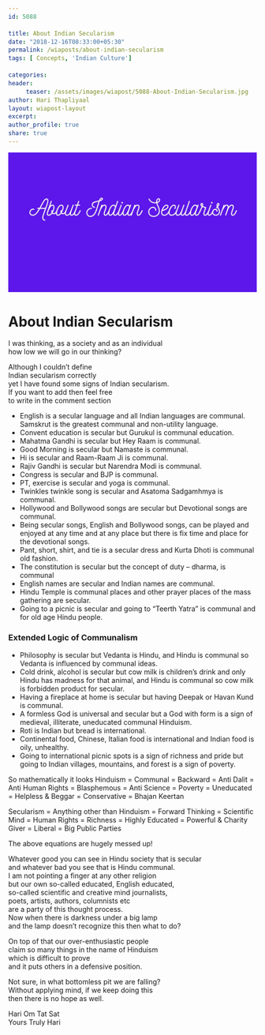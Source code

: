 ```yaml
--- 
id: 5088

title: About Indian Secularism
date: "2018-12-16T08:33:00+05:30"
permalink: /wiaposts/about-indian-secularism
tags: [ Concepts, 'Indian Culture']    

categories: 
header:
     teaser: /assets/images/wiapost/5088-About-Indian-Secularism.jpg
author: Hari Thapliyaal 
layout: wiapost-layout 
excerpt:  
author_profile: true 
share: true 
---
```


![About Indian Secularism](/assets/images/wiapost/5088-About-Indian-Secularism.jpg)     
   
# About Indian Secularism   
    
I was thinking, as a society and as an individual     
how low we will go in our thinking?    
    
Although I couldn’t define     
Indian secularism correctly     
yet I have found some signs of Indian secularism.     
If you want to add then feel free     
to write in the comment section    
    
- English is a secular language and all Indian languages are communal. Samskrut is the greatest communal and non-utility language.    
- Convent education is secular but Gurukul is communal education.    
- Mahatma Gandhi is secular but Hey Raam is communal.    
- Good Morning is secular but Namaste is communal.    
- Hi is secular and Raam-Raam Ji is communal.    
- Rajiv Gandhi is secular but Narendra Modi is communal.    
- Congress is secular and BJP is communal.    
- PT, exercise is secular and yoga is communal.    
- Twinkles twinkle song is secular and Asatoma Sadgamhmya is communal.    
- Hollywood and Bollywood songs are secular but Devotional songs are communal.    
- Being secular songs, English and Bollywood songs, can be played and enjoyed at any time and at any place but there is fix time and place for the devotional songs.    
- Pant, short, shirt, and tie is a secular dress and Kurta Dhoti is communal old fashion.    
- The constitution is secular but the concept of duty – dharma, is communal    
- English names are secular and Indian names are communal.    
- Hindu Temple is communal places and other prayer places of the mass gathering are secular.    
- Going to a picnic is secular and going to “Teerth Yatra” is communal and for old age Hindu people.    
    
### **Extended Logic of Communalism**     
    
- Philosophy is secular but Vedanta is Hindu, and Hindu is communal so Vedanta is influenced by communal ideas.    
- Cold drink, alcohol is secular but cow milk is children’s drink and only Hindu has madness for that animal, and Hindu is communal so cow milk is forbidden product for secular.    
- Having a fireplace at home is secular but having Deepak or Havan Kund is communal.    
- A formless God is universal and secular but a God with form is a sign of medieval, illiterate, uneducated communal Hinduism.    
- Roti is Indian but bread is international.    
- Continental food, Chinese, Italian food is international and Indian food is oily, unhealthy.    
- Going to international picnic spots is a sign of richness and pride but going to Indian villages, mountains, and forest is a sign of poverty.    
    
So mathematically it looks Hinduism = Communal = Backward = Anti Dalit = Anti Human Rights = Blasphemous = Anti Science = Poverty = Uneducated = Helpless &amp; Beggar = Conservative = Bhajan Keertan    
    
Secularism = Anything other than Hinduism = Forward Thinking = Scientific Mind = Human Rights = Richness = Highly Educated = Powerful & Charity Giver = Liberal = Big Public Parties    
    
The above equations are hugely messed up!    
    
Whatever good you can see in Hindu society that is secular     
and whatever bad you see that is Hindu communal.     
I am not pointing a finger at any other religion     
but our own so-called educated, English educated,     
so-called scientific and creative mind journalists,     
poets, artists, authors, columnists etc     
are a party of this thought process.     
Now when there is darkness under a big lamp     
and the lamp doesn’t recognize this then what to do?    
    
On top of that our over-enthusiastic people     
claim so many things in the name of Hinduism     
which is difficult to prove     
and it puts others in a defensive position.    
    
Not sure, in what bottomless pit we are falling?     
Without applying mind, if we keep doing this     
then there is no hope as well.    
    
Hari Om Tat Sat     
Yours Truly Hari    
